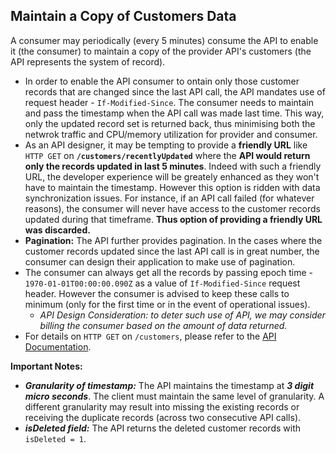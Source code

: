 **Maintain a Copy of Customers Data**
----
A consumer may periodically (every 5 minutes) consume the API to enable it (the consumer) to maintain a copy of the provider API's customers (the API represents the system of record).

- In order to enable the API consumer to ontain only those customer records that are changed since the last API call, the API mandates use of request header - `If-Modified-Since`. The consumer needs to maintain and pass the timestamp when the API call was made last time. This way, only the updated record set is returned back, thus minimising both the netwrok traffic and CPU/memory utilization for provider and consumer.
- As an API designer, it may be tempting to provide a **friendly URL** like `HTTP GET` on **`/customers/recentlyUpdated`** where the **API would return only the records updated in last 5 minutes**. Indeed with such a friendly URL, the developer experience will be greately enhanced as they won't have to maintain the timestamp. However this option is ridden with data synchronization issues. For instance, if an API call failed (for whatever reasons), the consumer will never have access to the customer records updated during that timeframe. **Thus option of providing a friendly URL was discarded.**
- **Pagination:** The API further provides pagination. In the cases where the customer records updated since the last API call is in great number, the consumer can design their application to make use of pagination.
- The consumer can always get all the records by passing epoch time - `1970-01-01T00:00:00.090Z` as a value of `If-Modified-Since` request header. However the consumer is advised to keep these calls to minimum (only for the first time or in the event of operational issues).
  - *API Design Consideration: to deter such use of API, we may consider billing the consumer based on the amount of data returned.*
- For details on `HTTP GET` on `/customers`, please refer to the [API Documentation](API_DOCUMENTATION.md).

**Important Notes:**
  - ***Granularity of timestamp:*** The API maintains the timestamp at ***3 digit micro seconds***. The client must maintain the same level of granularity. A different granularity may result into missing the existing records or receiving the duplicate records (across two consecutive API calls).
  - ***isDeleted field:*** The API returns the deleted customer records with `isDeleted = 1`.
